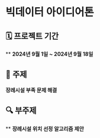 
# 빅데이터 아이디어톤 

## 🗓️ 프로젝트 기간

**
**2024년 9월 1일 ~ 2024년 9월 18일**

## 🎯 주제
**장례시설 부족 문제 해결**

## 🔍 부주제

**
**장례시설 위치 선정 알고리즘 제안**
